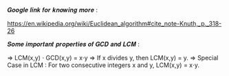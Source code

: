 𝑮𝒐𝒐𝒈𝒍𝒆 𝒍𝒊𝒏𝒌 𝒇𝒐𝒓 𝒌𝒏𝒐𝒘𝒊𝒏𝒈 𝒎𝒐𝒓𝒆 :

https://en.wikipedia.org/wiki/Euclidean_algorithm#cite_note-Knuth,_p._318-26


𝑺𝒐𝒎𝒆 𝒊𝒎𝒑𝒐𝒓𝒕𝒂𝒏𝒕 𝒑𝒓𝒐𝒑𝒆𝒓𝒕𝒊𝒆𝒔 𝒐𝒇 𝑮𝑪𝑫 𝒂𝒏𝒅 𝑳𝑪𝑴 :

=>  LCM(x,y) ⋅ GCD(x,y) = x⋅y
=>  If x divides y, then LCM(x,y) = y.
=>  Special Case in LCM : For two consecutive integers x and y, LCM(x,y) = x⋅y.

